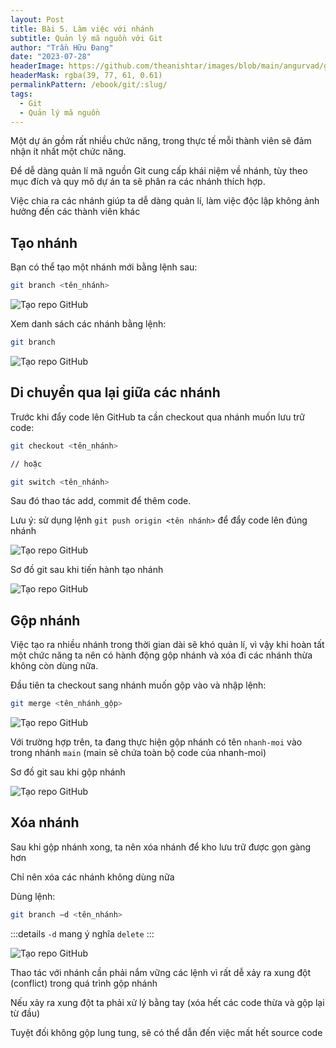 ```yaml
---
layout: Post
title: Bài 5. Làm việc với nhánh
subtitle: Quản lý mã nguồn với Git
author: "Trần Hữu Đang"
date: "2023-07-28"
headerImage: https://github.com/theanishtar/images/blob/main/angurvad/github/session5/pic1.png?raw=true
headerMask: rgba(39, 77, 61, 0.61)
permalinkPattern: /ebook/git/:slug/
tags:
  - Git
  - Quản lý mã nguồn
---
```



<!-- # Bài 5. Làm việc với nhánh -->

Một dự án gồm rất nhiều chức năng, trong thực tế mỗi thành viên sẽ đảm nhận ít nhất một chức năng. 

Để dễ dàng quản lí mã nguồn Git cung cấp khái niệm về nhánh, tùy theo mục đích và quy mô dự án ta sẽ phân ra các nhánh thích hợp.

Việc chia ra các nhánh giúp ta dễ dàng quản lí, làm việc độc lập không ảnh hưởng đến các thành viên khác

## Tạo nhánh

Bạn có thể tạo một nhánh mới bằng lệnh sau: 

```bash
git branch <tên_nhánh>
```

![Tạo repo GitHub](https://github.com/theanishtar/images/blob/main/angurvad/github/session5/pic1.png?raw=true)

Xem danh sách các nhánh bằng lệnh: 
```bash
git branch
```

![Tạo repo GitHub](https://github.com/theanishtar/images/blob/main/angurvad/github/session5/pic2.png?raw=true)

## Di chuyển qua lại giữa các nhánh

Trước khi đẩy code lên GitHub ta cần checkout qua nhánh muốn lưu trữ code:                      
```bash
git checkout <tên_nhánh>

// hoặc

git switch <tên_nhánh>
```
Sau đó thao tác add, commit để thêm code.

Lưu ý: sử dụng lệnh `git push origin <tên nhánh>` để đẩy code lên đúng nhánh

![Tạo repo GitHub](https://github.com/theanishtar/images/blob/main/angurvad/github/session5/pic3.png?raw=true)

Sơ đồ git sau khi tiến hành tạo nhánh

![Tạo repo GitHub](https://github.com/theanishtar/images/blob/main/angurvad/github/session5/pic4.png?raw=true)

## Gộp nhánh

Việc tạo ra nhiều nhánh trong thời gian dài sẽ khó quản lí, vì vậy khi hoàn tất một chức năng ta nên có hành động gộp nhánh và xóa đi các nhánh thừa không còn dùng nữa.

Đầu tiên ta checkout sang nhánh muốn gộp vào và nhập lệnh:          
```bash 
git merge <tên_nhánh_gộp>
```

![Tạo repo GitHub](https://github.com/theanishtar/images/blob/main/angurvad/github/session5/pic5.png?raw=true)

Với trường hợp trên, ta đang thực hiện gộp nhánh có tên `nhanh-moi` vào trong nhánh `main` (main sẽ chứa toàn bộ code của nhanh-moi)

Sơ đồ git sau khi gộp nhánh

![Tạo repo GitHub](https://github.com/theanishtar/images/blob/main/angurvad/github/session5/pic6.png?raw=true)


## Xóa nhánh

Sau khi gộp nhánh xong, ta nên xóa nhánh để kho lưu trữ được gọn gàng hơn

Chỉ nên xóa các nhánh không dùng nữa

Dùng lệnh:                                      
```bash
git branch –d <tên_nhánh>
```

:::details
`-d` mang ý nghĩa `delete`
:::


![Tạo repo GitHub](https://github.com/theanishtar/images/blob/main/angurvad/github/session5/pic7.png?raw=true)

Thao tác với nhánh cần phải nắm vững các lệnh vì rất dễ xảy ra xung đột (conflict) trong quá trình gộp nhánh

Nếu xảy ra xung đột ta phải xử lý bằng tay (xóa hết các code thừa và gộp lại từ đầu)

Tuyệt đối không gộp lung tung, sẽ có thể dẫn đến việc mất hết source code






